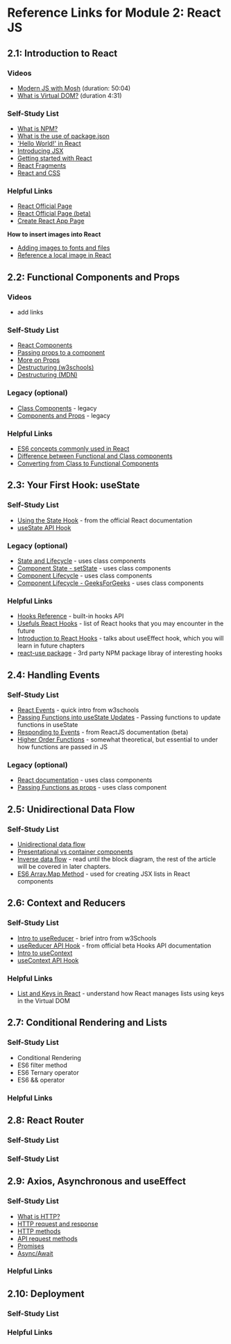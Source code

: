 # Reference Links for Module 2: React JS

## 2.1: Introduction to React

### Videos

- [Modern JS with Mosh](https://youtu.be/NCwa_xi0Uuc) (duration: 50:04)
- [What is Virtual DOM?](https://www.youtube.com/watch?v=dxz9HZ40h4I&feature=youtu.be) (duration 4:31)

### Self-Study List
- [What is NPM?](https://docs.npmjs.com/downloading-and-installing-node-js-and-npm)
- [What is the use of package.json](https://docs.npmjs.com/creating-a-package-json-file)
- ['Hello World!' in React](https://reactjs.org/docs/hello-world.html)
- [Introducing JSX](https://reactjs.org/docs/introducing-jsx.html)
- [Getting started with React](https://medium.com/easyread/how-to-get-started-with-react-js-805bf57826ad)
- [React Fragments](https://reactjs.org/docs/fragments.html)
- [React and CSS](https://www.w3schools.com/react/react_css_styling.asp)

### Helpful Links

- [React Official Page](https://reactjs.org/docs/getting-started.html)
- [React Official Page (beta)](https://beta.reactjs.org)
- [Create React App Page](https://create-react-app.dev/)

**How to insert images into React**
- [Adding images to fonts and files](https://create-react-app.dev/docs/adding-images-fonts-and-files/)
- [Reference a local image in React](https://stackoverflow.com/questions/39999367/how-do-i-reference-a-local-image-in-react) 

## 2.2: Functional Components and Props

### Videos 

- add links

### Self-Study List

- [React Components](https://www.w3schools.com/react/react_components.asp)
- [Passing props to a component](https://beta.reactjs.org/learn/passing-props-to-a-component)
- [More on Props](https://www.w3schools.com/react/react_props.asp)
- [Destructuring (w3schools)](https://www.w3schools.com/react/react_es6_destructuring.asp)
- [Destructuring (MDN)](https://developer.mozilla.org/en-US/docs/Web/JavaScript/Reference/Operators/Destructuring_assignment)

### Legacy (optional)
- [Class Components](https://www.geeksforgeeks.org/reactjs-class-based-components/) - legacy
- [Components and Props](https://reactjs.org/docs/components-and-props.html) - legacy

### Helpful Links

- [ES6 concepts commonly used in React](https://www.w3schools.com/react/react_es6.asp)
- [Difference between Functional and Class components](https://www.geeksforgeeks.org/differences-between-functional-components-and-class-components-in-react/)
- [Converting from Class to Functional Components](https://www.digitalocean.com/community/tutorials/five-ways-to-convert-react-class-components-to-functional-components-with-react-hooks)

## 2.3: Your First Hook: useState

### Self-Study List

- [Using the State Hook](https://reactjs.org/docs/hooks-state.html) - from the official React documentation 
- [useState API Hook](https://beta.reactjs.org/apis/usestate)

### Legacy (optional)

- [State and Lifecycle](https://reactjs.org/docs/state-and-lifecycle.html) - uses class components
- [Component State - setState](https://reactjs.org/docs/faq-state.html) - uses class components
- [Component Lifecycle](https://blog.logrocket.com/react-lifecycle-methods-tutorial-examples/) - uses class components
- [Component Lifecycle - GeeksForGeeks](https://www.geeksforgeeks.org/reactjs-lifecycle-components/) - uses class components

### Helpful Links

- [Hooks Reference](https://reactjs.org/docs/hooks-reference.html) - built-in hooks API
- [Usefuls React Hooks](https://www.smashingmagazine.com/2021/11/useful-react-hooks/) - list of React hooks that you may encounter in the future 
- [Introduction to React Hooks](https://www.freecodecamp.org/news/introduction-to-react-hooks/) - talks about useEffect hook, which you will learn in future chapters
- [react-use package](https://github.com/streamich/react-use) - 3rd party NPM package libray of interesting hooks

## 2.4: Handling Events

### Self-Study List

- [React Events](https://www.w3schools.com/react/react_events.asp) - quick intro from w3schools
- [Passing Functions into useState Updates](https://reactjs.org/docs/hooks-reference.html#usestate) - Passing functions to update functions in useState
- [Responding to Events](https://beta.reactjs.org/learn/adding-interactivity#responding-to-events) - from ReactJS documentation (beta)
- [Higher Order Functions](https://www.freecodecamp.org/news/a-quick-intro-to-higher-order-functions-in-javascript-1a014f89c6b) - somewhat theoretical, but essential to under how functions are passed in JS

### Legacy (optional)
- [React documentation](https://reactjs.org/docs/handling-events.html) - uses class components
- [Passing Functions as props](https://scriptverse.academy/tutorials/reactjs-pass-props-to-functional-component.html) - uses class component

## 2.5: Unidirectional Data Flow

### Self-Study List

- [Unidirectional data flow](https://www.geeksforgeeks.org/unidirectional-data-flow/)
- [Presentational vs container components](https://www.geeksforgeeks.org/presentational-vs-container-components/)
- [Inverse data flow](https://medium.com/nerd-for-tech/inverse-data-flow-in-react-children-go-talk-to-your-parents-58437e9e57a7) - read until the block diagram, the rest of the article will be covered in later chapters.
- [ES6 Array.Map Method](https://developer.mozilla.org/en-US/docs/Web/JavaScript/Reference/Global_Objects/Map) - used for creating JSX lists in React components

## 2.6: Context and Reducers

### Self-Study List

- [Intro to useReducer](https://www.w3schools.com/react/react_usereducer.asp) - brief intro from w3Schools
- [useReducer API Hook](https://beta.reactjs.org/apis/usereducer) - from official beta Hooks API documentation
- [Intro to useContext](https://beta.reactjs.org/apis/usecontext) 
- [useContext API Hook](https://www.w3schools.com/react/react_usecontext.asp)

### Helpful Links
- [List and Keys in React](https://reactjs.org/docs/lists-and-keys.html) - understand how React manages lists using keys in the Virtual DOM

## 2.7: Conditional Rendering and Lists

### Self-Study List

- Conditional Rendering
- ES6 filter method
- ES6 Ternary operator
- ES6 && operator

### Helpful Links

## 2.8: React Router

### Self-Study List

### Self-Study List

## 2.9: Axios, Asynchronous and useEffect
### Self-Study List

- [What is HTTP?](https://developer.mozilla.org/en-US/docs/Web/HTTP/Overview)
- [HTTP request and response](https://www.webnots.com/what-is-http/)
- [HTTP methods](https://restfulapi.net/http-methods/)
- [API request methods](https://medium.com/adg-vit/xhr-vs-fetch-vs-ajax-vs-axios-for-api-requests-f06e6bd56b32)
- [Promises](https://javascript.info/promise-basics)
- [Async/Await](https://javascript.info/async-await)
### Helpful Links

## 2.10: Deployment

### Self-Study List

### Helpful Links

